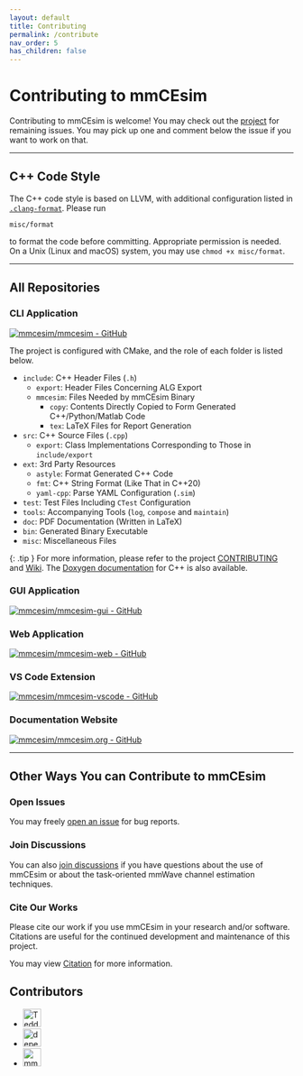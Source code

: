 ```yaml
---
layout: default
title: Contributing
permalink: /contribute
nav_order: 5
has_children: false
---
```


# Contributing to mmCEsim

Contributing to mmCEsim is welcome!
You may check out the [project](https://github.com/orgs/mmcesim/projects/1)
for remaining issues.
You may pick up one and comment below the issue if you want to work on that.

***

## C++ Code Style
The C++ code style is based on LLVM,
with additional configuration listed in [`.clang-format`](https://github.com/mmcesim/mmcesim/blob/master/.clang-format).
Please run
```
misc/format
```
to format the code before committing.
Appropriate permission is needed.
On a Unix (Linux and macOS) system, you may use `chmod +x misc/format`.

***

## All Repositories

### CLI Application
[![mmcesim/mmcesim - GitHub](https://github-readme-stats.vercel.app/api/pin/?username=mmcesim&repo=mmcesim)](https://github.com/mmcesim/mmcesim)

The project is configured with CMake, and the role of each folder is listed below.
- `include`: C++ Header Files (`.h`)
  - `export`: Header Files Concerning ALG Export
  - `mmcesim`: Files Needed by mmCEsim Binary
    - `copy`: Contents Directly Copied to Form Generated C++/Python/Matlab Code
    - `tex`: LaTeX Files for Report Generation
- `src`: C++ Source Files (`.cpp`)
  - `export`: Class Implementations Corresponding to Those in `include/export`
- `ext`: 3rd Party Resources
  - `astyle`: Format Generated C++ Code
  - `fmt`: C++ String Format (Like That in C++20)
  - `yaml-cpp`: Parse YAML Configuration (`.sim`)
- `test`: Test Files Including `CTest` Configuration
- `tools`: Accompanying Tools (`log`, `compose` and `maintain`)
- `doc`: PDF Documentation (Written in LaTeX)
- `bin`: Generated Binary Executable
- `misc`: Miscellaneous Files

{: .tip }
For more information, please refer to the project [CONTRIBUTING](https://github.com/mmcesim/mmcesim/tree/master/CONTRIBUTING.md) and [Wiki](https://github.com/mmcesim/mmcesim/wiki). The [Doxygen documentation](https://dev.mmcesim.org) for C++ is also available.

### GUI Application
[![mmcesim/mmcesim-gui - GitHub](https://github-readme-stats.vercel.app/api/pin/?username=mmcesim&repo=mmcesim-gui)](https://github.com/mmcesim/mmcesim-gui)

### Web Application
[![mmcesim/mmcesim-web - GitHub](https://github-readme-stats.vercel.app/api/pin/?username=mmcesim&repo=mmcesim-web)](https://github.com/mmcesim/mmcesim-web)

### VS Code Extension
[![mmcesim/mmcesim-vscode - GitHub](https://github-readme-stats.vercel.app/api/pin/?username=mmcesim&repo=mmcesim-vscode)](https://github.com/mmcesim/mmcesim-vscode)

### Documentation Website
[![mmcesim/mmcesim.org - GitHub](https://github-readme-stats.vercel.app/api/pin/?username=mmcesim&repo=mmcesim.org)](https://github.com/mmcesim/mmcesim.org)

***

## Other Ways You can Contribute to mmCEsim
### Open Issues
You may freely [open an issue](https://github.com/mmcesim/mmcesim/issues) for bug reports.

### Join Discussions
You can also [join discussions](https://github.com/mmcesim/mmcesim/discussions)
if you have questions about the use of mmCEsim
or about the task-oriented mmWave channel estimation techniques.

### Cite Our Works
Please cite our work if you use mmCEsim in your research and/or software.
Citations are useful for the continued development and maintenance of this project.

You may view [Citation](cite) for more information.

## Contributors
<ul class="list-style-none">
<!-- {% for contributor in site.github.contributors %}
  <li class="d-inline-block mr-1">
     <a href="{{ contributor.html_url }}"><img src="{{ contributor.avatar_url }}" width="32" height="32" alt="{{ contributor.login }}"></a>
  </li>
{% endfor %} -->
  <li class="d-inline-block mr-1">
    <a href="https://github.com/Teddy-van-Jerry"><img src="https://avatars.githubusercontent.com/u/70827985" width="32" height="32" alt="Teddy-van-Jerry"></a>
  </li>
  <li class="d-inline-block mr-1">
    <a href="https://github.com/apps/dependabot"><img src="https://avatars.githubusercontent.com/in/29110" width="32" height="32" alt="dependabot[bot]"></a>
  </li>
  <li class="d-inline-block mr-1">
    <a href="https://github.com/mmcesim-bot"><img src="https://avatars.githubusercontent.com/u/121534715" width="32" height="32" alt="mmcesim-bot"></a>
  </li>
</ul>
